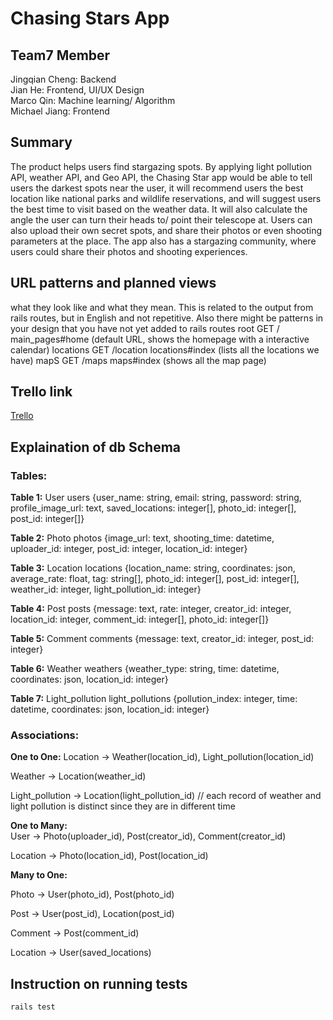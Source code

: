 # Chasing Stars App

## Team7 Member

Jingqian Cheng: Backend  
Jian He: Frontend, UI/UX Design  
Marco Qin: Machine learning/ Algorithm  
Michael Jiang: Frontend  

## Summary

The product helps users find stargazing spots. By applying light pollution API, weather API, and Geo API, the Chasing Star app would be able to tell users the darkest spots near the user, it will recommend users the best location like national parks and wildlife reservations, and will suggest users the best time to visit based on the weather data. It will also calculate the angle the user can turn their heads to/ point their telescope at. Users can also upload their own secret spots, and share their photos or even shooting parameters at the place. The app also has a stargazing community, where users could share their photos and shooting experiences.

## URL patterns and planned views
what they look like and what they mean. This is related to the output from rails routes, but in English and not repetitive. Also there might be patterns in your design that you have not yet added to rails routes
root GET        /           main_pages#home   (default URL, shows the homepage with a interactive calendar)
locations GET   /location   locations#index   (lists all the locations we have)
mapS GET        /maps       maps#index        (shows all the map page)


## Trello link

[Trello](https://trello.com/b/LLSmtsFl/app-development)



## Explaination of db Schema


### Tables:

**Table 1:** User users {user_name: string, email: string, password: string, profile_image_url: text, saved_locations: integer[], photo_id: integer[], post_id: integer[]}  

**Table 2:** Photo photos {image_url: text, shooting_time: datetime, uploader_id: integer, post_id: integer, location_id: integer}  

**Table 3:** Location locations {location_name: string, coordinates: json, average_rate: float, tag: string[], photo_id: integer[], post_id: integer[], weather_id: integer, light_pollution_id: integer}  

**Table 4:** Post posts {message: text, rate: integer, creator_id: integer, location_id: integer, comment_id: integer[], photo_id: integer[]}  

**Table 5:** Comment comments {message: text, creator_id: integer, post_id: integer}  

**Table 6:** Weather weathers {weather_type: string, time: datetime, coordinates: json, location_id: integer}  

**Table 7:** Light_pollution light_pollutions {pollution_index: integer, time: datetime, coordinates: json, location_id: integer}


### Associations:

**One to One:**
Location -> Weather(location_id), Light_pollution(location_id)  

Weather -> Location(weather_id)  

Light_pollution -> Location(light_pollution_id) // each record of weather and light pollution is distinct since they are in different time  

**One to Many:**  
User -> Photo(uploader_id), Post(creator_id), Comment(creator_id)  

Location -> Photo(location_id), Post(location_id)  

**Many to One:**  

Photo -> User(photo_id), Post(photo_id)  

Post -> User(post_id), Location(post_id)  

Comment -> Post(comment_id)  

Location -> User(saved_locations)  


## Instruction on running tests
```
rails test
```


